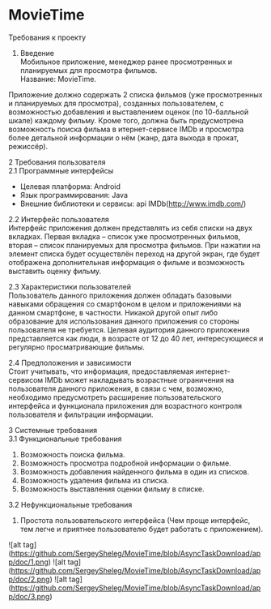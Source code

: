 # MovieTime
Требования к проекту<br />
1. Введение<br />
Мобильное приложение, менеджер ранее просмотренных и планируемых для просмотра фильмов.<br />
Название: MovieTime.<br />

Приложение должно содержать 2 списка фильмов (уже просмотренных и планируемых для просмотра), созданных пользователем, с возможностью добавления и выставлением оценок (по 10-балльной шкале) каждому фильму. Кроме того, должна быть предусмотрена возможность поиска фильма в итернет-сервисе IMDb и просмотра более детальной информации о нём (жанр, дата выхода в прокат, режиссёр).<br />

2 Требования пользователя<br />
2.1 Программные интерфейсы
  - Целевая платформа: Android <br />
  - Язык программирования: Java<br />
  - Внешние библиотеки и сервисы: api IMDb(http://www.imdb.com/)<br />

2.2 Интерфейс пользователя<br />
Интерфейс приложения должен представлять из себя списки на двух вкладках. Первая вкладка – список уже просмотренных фильмов, вторая – список планируемых для просмотра фильмов. При нажатии на элемент списка будет осуществлён переход на другой экран, где будет отображена дополнительная информация о фильме и возможность выставить оценку фильму.<br />

2.3 Характеристики пользователей<br />
Пользователь данного приложения должен обладать базовыми навыками обращения со смартфоном в целом и приложениями на данном смартфоне, в частности. Никакой другой опыт либо образование для использования данного приложения со стороны пользователя не требуется. Целевая аудитория данного приложения представляется как люди, в возрасте от 12 до 40 лет, интересующиеся и регулярно просматривающие фильмы.

2.4 Предположения и зависимости<br />
Стоит учитывать, что информация, предоставляемая интернет-сервисом IMDb может накладывать возрастные ограничения на пользователя данного приложения, в связи с чем, возможно, необходимо предусмотреть расширение пользовательского интерфейса и функционала приложения для возрастного контроля пользователя и фильтрации информации.

3 Системные требования<br />
3.1 Функциональные требования<br />
  1.	Возможность поиска фильма.<br />
  2.	Возможность просмотра подробной информации о фильме.<br />
  3.	Возможность добавления найденного фильма в один из списков.<br />
  4.	Возможность удаления фильма из списка.<br />
  5.	Возможность выставления оценки фильму в списке.<br />

3.2 Нефункциональные требования<br />
1. Простота пользовательского интерфейса (Чем проще интерфейс, тем легче и приятнее пользователю будет работать с приложением).<br />

![alt tag] (https://github.com/SergeySheleg/MovieTime/blob/AsyncTaskDownload/app/doc/1.png)
![alt tag] (https://github.com/SergeySheleg/MovieTime/blob/AsyncTaskDownload/app/doc/2.png)
![alt tag] (https://github.com/SergeySheleg/MovieTime/blob/AsyncTaskDownload/app/doc/3.png)
